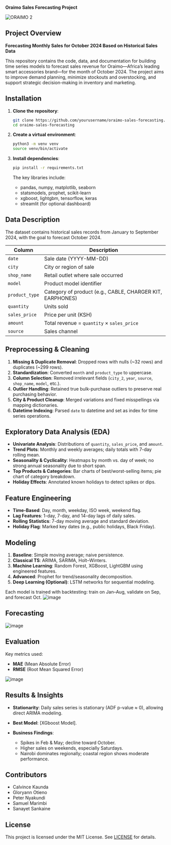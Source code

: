 **Oraimo Sales Forecasting Project**

![ORAIMO 2](https://github.com/user-attachments/assets/ef6f566b-4fe8-45ef-8126-ec87202d70c0)



## Project Overview

**Forecasting Monthly Sales for October 2024 Based on Historical Sales Data**

This repository contains the code, data, and documentation for building time series models to forecast sales revenue for Oraimo—Africa’s leading smart accessories brand—for the month of October 2024. The project aims to improve demand planning, minimize stockouts and overstocking, and support strategic decision-making in inventory and marketing.


## Installation

1. **Clone the repository**:

   ```bash
   git clone https://github.com/yourusername/oraimo-sales-forecasting.git
   cd oraimo-sales-forecasting
   ```

2. **Create a virtual environment**:

   ```bash
   python3 -m venv venv
   source venv/bin/activate
   ```

3. **Install dependencies**:

   ```bash
   pip install -r requirements.txt
   ```

   The key libraries include:

   * pandas, numpy, matplotlib, seaborn
   * statsmodels, prophet, scikit-learn
   * xgboost, lightgbm, tensorflow, keras
   * streamlit (for optional dashboard)

## Data Description

The dataset contains historical sales records from January to September 2024, with the goal to forecast October 2024.

| Column         | Description                                               |
| -------------- | --------------------------------------------------------- |
| `date`         | Sale date (YYYY-MM-DD)                                    |
| `city`         | City or region of sale                                    |
| `shop_name`    | Retail outlet where sale occurred                         |
| `model`        | Product model identifier                                  |
| `product_type` | Category of product (e.g., CABLE, CHARGER KIT, EARPHONES) |
| `quantity`     | Units sold                                                |
| `sales_price`  | Price per unit (KSH)                                      |
| `amount`       | Total revenue = `quantity` × `sales_price`                |
| `source`       | Sales channel                                             |

## Preprocessing & Cleaning

1. **Missing & Duplicate Removal**: Dropped rows with nulls (\~32 rows) and duplicates (\~299 rows).
2. **Standardization**: Converted `month` and `product_type` to uppercase.
3. **Column Selection**: Removed irrelevant fields (`city_2`, `year`, `source`, `shop_name`, `model`, etc.).
4. **Outlier Handling**: Retained true bulk-purchase outliers to preserve real purchasing behavior.
5. **City & Product Cleanup**: Merged variations and fixed misspellings via mapping dictionaries.
6. **Datetime Indexing**: Parsed `date` to datetime and set as index for time series operations.

## Exploratory Data Analysis (EDA)

* **Univariate Analysis**: Distributions of `quantity`, `sales_price`, and `amount`.
* **Trend Plots**: Monthly and weekly averages; daily totals with 7-day rolling mean.
* **Seasonality & Cyclicality**: Heatmaps by month vs. day of week; no strong annual seasonality due to short span.
* **Top Products & Categories**: Bar charts of best/worst-selling items; pie chart of category breakdown.
* **Holiday Effects**: Annotated known holidays to detect spikes or dips.

## Feature Engineering

* **Time-Based**: Day, month, weekday, ISO week, weekend flag.
* **Lag Features**: 1-day, 7-day, and 14-day lags of daily sales.
* **Rolling Statistics**: 7-day moving average and standard deviation.
* **Holiday Flag**: Marked key dates (e.g., public holidays, Black Friday).

## Modeling

1. **Baseline**: Simple moving average; naive persistence.
2. **Classical TS**: ARIMA, SARIMA, Holt–Winters.
3. **Machine Learning**: Random Forest, XGBoost, LightGBM using engineered features.
4. **Advanced**: Prophet for trend/seasonality decomposition.
5. **Deep Learning (Optional)**: LSTM networks for sequential modeling.

Each model is trained with backtesting: train on Jan–Aug, validate on Sep, and forecast Oct.
![image](https://github.com/user-attachments/assets/7a2c7018-6e1f-428a-a172-ab04e7975a25)

## Forecasting
![image](https://github.com/user-attachments/assets/62df8bdf-0e36-4496-9fe4-0a057c72bc35)


## Evaluation

Key metrics used:

* **MAE** (Mean Absolute Error)
* **RMSE** (Root Mean Squared Error)


![image](https://github.com/user-attachments/assets/3c158a1c-55c2-42ce-aa31-d1dfee72b2b9)


## Results & Insights

* **Stationarity**: Daily sales series is stationary (ADF p-value ≈ 0), allowing direct ARIMA modeling.
* **Best Model**: \[XGboost Model].
* **Business Findings**:

  * Spikes in Feb & May; decline toward October.
  * Higher sales on weekends, especially Saturdays.
  * Nairobi dominates regionally; coastal region shows moderate performance.


## Contributors

* Calvince Kaunda
* Gloryann Otieno
* Peter Nyakundi
* Samuel Marimbi
* Sanayet Sankaine

## License

This project is licensed under the MIT License. See [LICENSE](LICENSE) for details.



